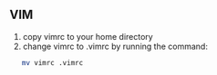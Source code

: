 ## VIM
1. copy vimrc to your home directory
2. change vimrc to .vimrc by running the command:
```sh
   mv vimrc .vimrc
```
